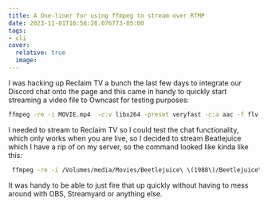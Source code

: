 ```yaml
---
title: A One-liner for using ffmpeg to stream over RTMP
date: 2023-11-01T16:58:28.076773-05:00
tags:
- cli
cover:
  relative: true
  image: 
---
```


I was hacking up Reclaim TV a bunch the last few days to integrate our Discord chat onto the page and this came in handy to quickly start streaming a video file to Owncast for testing purposes:

```bash
ffmpeg -re -i MOVIE.mp4  -c:v libx264 -preset veryfast -c:a aac -f flv 'rtmp://STREAMURL/STREAMKEY'
```

I needed to stream to Reclaim TV so I could test the chat functionality, which only works when you are live, so I decided to stream Beatlejuice which I have a rip of on my server, so the command looked like kinda like this:

```bash
 ffmpeg -re -i /Volumes/media/Movies/Beetlejuice\ \(1988\)/Beetlejuice\ \(1988\).mp4  -c:v libx264 -preset veryfast -c:a aac -f flv 'rtmp://reclaim.tv:1935/live/SUPER_SECRET_STREAM_KEY'
 ```

 It was handy to be able to just fire that up quickly without having to mess around with OBS, Streamyard or anything else.